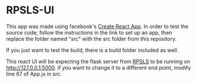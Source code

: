 # RPSLS-UI

This app was made using facebook's [Create React App](https://reactjs.org/docs/create-a-new-react-app.html#create-react-app). In order to test the source code, follow the instructions in the link to set up an app, then replace the folder named "src" with the src folder from this repository.

If you just want to test the build, there is a build folder included as well.

This react UI will be expecting the flask server from [RPSLS](https://github.com/briankaufman990/RPSLS) to be running on http://127.0.0.1:5000. if you want to change it to a different end point, modify line 67 of App.js in src.

